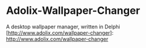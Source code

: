 # Adolix-Wallpaper-Changer
A desktop wallpaper manager, written in Delphi [http://www.adolix.com/wallpaper-changer]: http://www.adolix.com/wallpaper-changer

